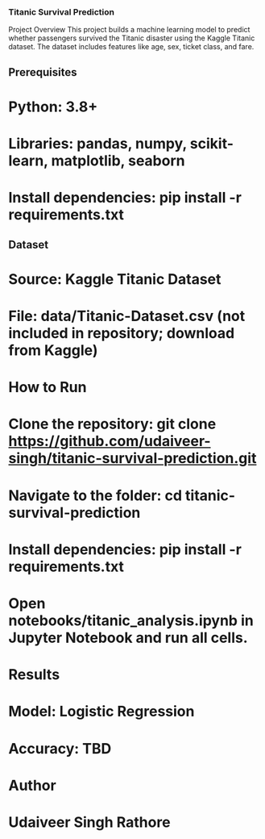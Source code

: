 ### Titanic Survival Prediction
Project Overview
This project builds a machine learning model to predict whether passengers 
survived the Titanic disaster using the Kaggle Titanic dataset. 
The dataset includes features like age, sex, ticket class, and fare.

## Prerequisites
# Python: 3.8+
# Libraries: pandas, numpy, scikit-learn, matplotlib, seaborn
# Install dependencies: pip install -r requirements.txt
## Dataset
# Source: Kaggle Titanic Dataset
# File: data/Titanic-Dataset.csv (not included in repository; download from Kaggle)
# How to Run
# Clone the repository: git clone https://github.com/udaiveer-singh/titanic-survival-prediction.git
# Navigate to the folder: cd titanic-survival-prediction
# Install dependencies: pip install -r requirements.txt
# Open notebooks/titanic_analysis.ipynb in Jupyter Notebook and run all cells.
# Results
# Model: Logistic Regression
# Accuracy: TBD
# Author
# Udaiveer Singh Rathore
